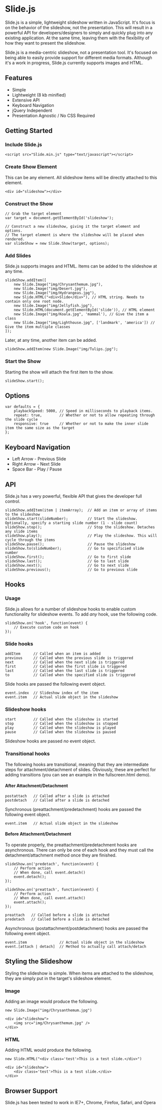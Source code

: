 # Slide.js

Slide.js is a simple, lightweight slideshow written in JavaScript. It's focus is on the behavior of the slideshow, not the presentation. This will result in a powerful API for developers/designers to simply and quickly plug into any existing application. At the same time, leaving them with the flexibility of how they want to present the slideshow.

Slide.js is a media-centric slideshow, not a presentation tool. It's focused on being able to easily provide support for different media formats. Although it's a work in progress, Slide.js currently supports images and HTML.

## Features

- Simple
- Lightweight (8 kb minified)
- Extensive API
- Keyboard Navigation
- jQuery Independent
- Presentation Agnostic / No CSS Required

## Getting Started

### Include Slide.js

	<script src="Slide.min.js" type="text/javascript"></script>

### Create Show Element

This can be any element. All slideshow items will be directly attached to this element.

	<div id="slideshow"></div>

### Construct the Show

	// Grab the target element
	var target = document.getElementById('slideshow');

	// Construct a new slideshow, giving it the target element and options.
	// The target element is where the slideshow will be placed when rendered.
	var slideShow = new Slide.Show(target, options);

### Add Slides

Slide.js supports images and HTML. Items can be added to the slideshow at any time.

	slideShow.addItem([
		new Slide.Image("img/Chrysanthemum.jpg"),
		new Slide.Image("img/Desert.jpg"),
		new Slide.Image("img/Hydrangeas.jpg"),
		new Slide.HTML("<div>Slide</div>"), // HTML string. Needs to contain only one root node.
		new Slide.Image("img/Jellyfish.jpg"),
		new Slide.HTML(document.getElementById('slide')), // HTML element
		new Slide.Image("img/Koala.jpg", 'mammal'), // Give the item a class
		new Slide.Image("img/Lighthouse.jpg", ['landmark', 'america']) // Give the item multiple classes
	]);

Later, at any time, another item can be added.

	slideShow.addItem(new Slide.Image("img/Tulips.jpg");

### Start the Show

Starting the show will attach the first item to the show.

	slideShow.start();

## Options

    var defaults = {
		playbackSpeed: 5000, // Speed in milliseconds to playback items.
		repeat: true,        // Whether or not to allow repeating through the slide cycle
		responsive: true     // Whether or not to make the inner slide item the same size as the target
	};

## Keyboard Navigation

- Left Arrow - Previous Slide
- Right Arrow - Next Slide
- Space Bar - Play / Pause

## API

Slide.js has a very powerful, flexible API that gives the developer full control.

	slideShow.addItem(item | itemArray);  // Add an item or array of items to the slideshow
	slideShow.start(slideNumber);         // Start the slideshow. Optionally, specify a starting slide number (1 - slide count)
	slideShow.stop();                     // Stop the slideshow. Detaches any slide items
	slideShow.play();                     // Play the slideshow. This will cycle through the items
	slideShow.pause();                    // Pause the slideshow
	slideShow.to(slideNumber);            // Go to specificied slide number
	slideShow.first();                    // Go to first slide
	slideShow.last();                     // Go to last slide
	slideShow.next();                     // Go to next slide
	slideShow.previous();                 // Go to previous slide

## Hooks

### Usage

Slide.js allows for a number of slideshow hooks to enable custom functionality for slideshow events. To add _any_ hook, use the following code.

	slideShow.on('hook', function(event) {
		// Execute custom code on hook
	});

### Slide hooks

	addItem      // Called when an item is added
	previous     // Called when the previous slide is triggered
	next         // Called when the next slide is triggered
	first        // Called when the first slide is triggered
	last         // Called when the last slide is triggered
	to           // Called when the specified slide is triggered

Slide hooks are passed the following event object.

	event.index  // Slideshow index of the item
	event.item   // Actual slide object in the slideshow

### Slideshow hooks

	start        // Called when the slideshow is started
	stop         // Called when the slideshow is stopped
	play         // Called when the slideshow is played
	pause        // Called when the slideshow is paused

Slideshow hooks are passed _no_ event object.

### Transitional hooks

The following hooks are transitional, meaning that they are intermediate steps for attachment/detachment of slides. Obviously, these are perfect for adding transitions (you can see an example in the fullscreen.html demo).

#### After Attachment/Detachment

	postattach   // Called after a slide is attached
	postdetach   // Called after a slide is detached

Synchronous (preattachment/predetachment) hooks are passed the following event object.

	event.item   // Actual slide object in the slideshow

#### Before Attachment/Detachment

To operate properly, the preattachment/predetachment hooks are asynchronous. There can only be one of each hook and they must call the detachment/attachment method once they are finished.

	slideShow.on('predetach', function(event) {
		// Perform action
		// When done, call event.detach()
		event.detach();
	});

	slideShow.on('preattach', function(event) {
		// Perform action
		// When done, call event.attach()
		event.attach();
	});

	preattach   // Called before a slide is attached
	predetach   // Called before a slide is detached

Asynchronous (postattachment/postdetachment) hooks are passed the following event object.

	event.item               // Actual slide object in the slideshow
	event.[attach | detach]  // Method to actually call attach/detach

## Styling the Slideshow

Styling the slideshow is simple. When items are attached to the slideshow, they are simply put in the target's slideshow element.

### Image

Adding an image would produce the following.

	new Slide.Image("img/Chrysanthemum.jpg")

	<div id="slideshow">
		<img src="img/Chrysanthemum.jpg" />
	</div>

### HTML

Adding HTML would produce the following.

	new Slide.HTML("<div class='test'>This is a test slide.</div>")

	<div id="slideshow">
		<div class='test'>This is a test slide.</div>
	</div>

## Browser Support

Slide.js has been tested to work in IE7+, Chrome, Firefox, Safari, and Opera